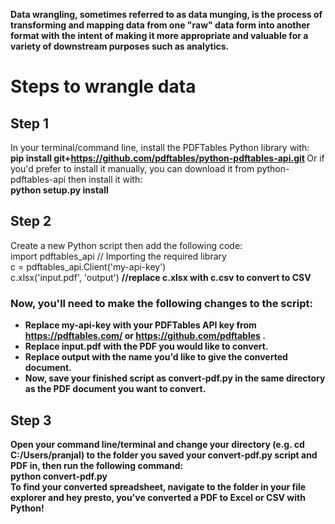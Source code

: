 <strong>Data wrangling, sometimes referred to as data munging, is the process of transforming and mapping data from one "raw" data form into another format with the intent of making it more appropriate and valuable for a variety of downstream purposes such as analytics. </strong>

# Steps to wrangle data

## Step 1
In your terminal/command line, install the PDFTables Python library with:
<br>
<strong> pip install git+https://github.com/pdftables/python-pdftables-api.git </strong>
Or if you'd prefer to install it manually, you can download it from python-pdftables-api then install it with:
<br>
<strong>python setup.py install </strong>

## Step 2
Create a new Python script then add the following code:
<br>
import pdftables_api     // Importing the required library <br>
c = pdftables_api.Client('my-api-key') <br>
c.xlsx('input.pdf', 'output')  <strong>//replace c.xlsx with c.csv to convert to CSV<strong>

### Now, you'll need to make the following changes to the script:
- Replace my-api-key with your PDFTables API key from <strong> https://pdftables.com/ </strong> or <strong> https://github.com/pdftables </strong> .<br>
- Replace input.pdf with the PDF you would like to convert. <br>
- Replace output with the name you'd like to give the converted document. <br>
- Now, save your finished script as convert-pdf.py in the same directory as the PDF document you want to convert.

## Step 3
Open your command line/terminal and change your directory (e.g. cd C:/Users/pranjal) to the folder you saved your convert-pdf.py script and PDF in, then run the following command:
<br> 
<strong>python convert-pdf.py</strong>
<br>
To find your converted spreadsheet, navigate to the folder in your file explorer and hey presto, you've converted a PDF to Excel or CSV with Python!
